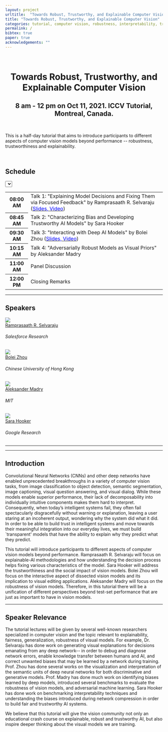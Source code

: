 ```yaml
---
layout: project
urltitle:  "Towards Robust, Trustworthy, and Explainable Computer Vision"
title: "Towards Robust, Trustworthy, and Explainable Computer Vision"
categories: tutorial, computer vision, robustness, interpretability, trustworthy, explainability, natural language, grounding, machine learning, iccv, 2021
permalink: /
bibtex: true
paper: true
acknowledgements: ""
---
```


<br />
<div class="row">
  <div class="col-xs-12">
    <center><h1>Towards Robust, Trustworthy, and Explainable Computer Vision</h1></center>
    <center><h2>8 am - 12 pm on Oct 11, 2021. ICCV Tutorial, Montreal, Canada.</h2></center>
  </div>
</div>

<br />

<div class="row">
    <div class="col-xs-12">
        <p>
	  This is a half-day tutorial that aims to introduce participants to different aspects of computer vision models beyond performance -- robustness, trustworthiness and explainability. 
        </p>
    </div>
</div>

<br />

<div class="row" id="schedule">
  <div class="col-md-4 col-xs-12">
    <h2>Schedule</h2>
  </div>
  <div class="col-md-8 col-xs-12">
      <select id="timezone-select" class="form-control"></select>
  </div>
</div>
<div class="row">
  <div class="col-xs-12">
    <table class="table table-striped" id="schedule-table">
    <tbody>
    <tr> <th scope="row" data-time="08:00">08:00 AM</th> <td>Talk 1: "Explaining Model Decisions and Fixing Them via Focused Feedback" by Ramprasaath R. Selvaraju (<a href="https://drive.google.com/file/d/15q2XbypMB7PlRAQaEqA9pXzvb4xdpTmL/view?usp=sharing"><span style="color:blue">Slides, </span> </a> <a href="https://youtu.be/rI--agyHEoE"> <span style="color:blue">Video</span></a>)</td></tr>
    <tr> <th scope="row" data-time="08:45">08:45 AM</th> <td>Talk 2: "Characterizing Bias and Developing Trustworthy AI Models" by Sara Hooker</td></tr>
    <tr> <th scope="row" data-time="09:30">09:30 AM</th> <td>Talk 3: "Interacting with Deep AI Models" by Bolei Zhou (<a href="https://drive.google.com/file/d/1Xzwy4bKbk1O4L7sV6D9xSUewdB3hHynS/view?usp=sharing"><span style="color:blue">Slides, </span> </a> <a href="https://www.youtube.com/watch?v=WJSXpEkNCfs"> <span style="color:blue">Video</span></a>)</td> </tr>
    <tr> <th scope="row" data-time="10:15">10:15 AM</th> <td>Talk 4: "Adversarially Robust Models as Visual Priors" by Aleksander Madry</td></tr>
    <tr> <th scope="row" data-time="11:00">11:00 AM</th> <td>Panel Discussion</td> </tr>
    <tr> <th scope="row" data-time="12:00">12:00 PM</th> <td>Closing Remarks</td> </tr>
    </tbody>
    </table>
  </div>
</div>

<hr />

<!-- Speakers -->
<div class="row" id="speakers">
  <div class="col-xs-12">
    <h2>Speakers</h2>
  </div>
</div>
<div class="row">
  <div class="col-xs-6 col-lg-3">
    <a href="http://ramprs.github.io/">
      <img class="people-pic" src="{{ "/static/img/people/ram.jpg" | prepend:site.baseurl }}">
    </a>
    <div class="people-name">
      <a href="http://ramprs.github.io/">Ramprasaath R. Selvaraju</a>
      <h6>Salesforce Research</h6>
    </div>
  </div>
  <div class="col-xs-6 col-lg-3">
    <a href="http://bzhou.ie.cuhk.edu.hk/">
      <img class="people-pic" src="{{ "/static/img/people/bolei.jpg" | prepend:site.baseurl }}">
    </a>
    <div class="people-name">
      <a href="http://bzhou.ie.cuhk.edu.hk/">Bolei Zhou</a>
      <h6>Chinese University of Hong Kong</h6>
    </div>
  </div>
  <div class="col-xs-6 col-lg-3">
    <a href="https://people.csail.mit.edu/madry/">
      <img class="people-pic" src="{{ "/static/img/people/Madry.jpg" | prepend:site.baseurl }}">
    </a>
    <div class="people-name">
      <a href="https://people.csail.mit.edu/madry/">Aleksander Madry</a>
      <h6>MIT</h6>
    </div>
  </div>
  <div class="col-xs-6 col-lg-3">
    <a href="https://www.sarahooker.me/">
      <img class="people-pic" src="{{ "/static/img/people/sara.png" | prepend:site.baseurl }}">
    </a>
    <div class="people-name">
      <a href="https://www.sarahooker.me/">Sara Hooker</a>
      <h6>Google Research</h6>
    </div>
  </div>
</div>

<hr />

<hr />
<!-- Intro -->
<div class="row" id="intro">
    <div class="col-xs-12">
        <h2>Introduction</h2>
        <p>Convolutional Neural Networks (CNNs) and other deep networks have enabled unprecedented breakthroughs in a variety of computer vision tasks, from image classification to object detection, semantic segmentation, image captioning, visual question answering, and visual dialog. While these models enable superior performance, their lack of decomposability into individually intuitive components makes them hard to interpret. Consequently, when today’s intelligent systems fail, they often fail spectacularly disgracefully without warning or explanation, leaving a user staring at an incoherent output, wondering why the system did what it did. In order to be able to build trust in intelligent systems and move towards their meaningful integration into our everyday lives, we must build `transparent' models that have the ability to explain why they predict what they predict. </p>
        <p>This tutorial will introduce participants to different aspects of computer vision models beyond performance. Ramprasaath R. Selvaraju will focus on explainable-AI methodologies and how understanding the decision process helps fixing various characteristics of the model. Sara Hooker will address the trustworthiness and the social impact of vision models. Bolei Zhou will focus on the interactive aspect of dissected vision models and its implication to visual editing applications. Aleksander Madry will focus on the robustness of vision models. Therefore, in this tutorial there will be a unification of different perspectives beyond test-set performance that are just as important to have in vision models. </p>
    </div>
</div>

<hr />

<!-- Speaker Relevance -->
<div class="row" id="speaker">
    <div class="col-xs-12">
        <h2>Speaker Relevance</h2>
        <p>The tutorial lectures will be given by several well-known researchers specialized in computer vision and the topic relevant to explainability, fairness, generalization, robustness of visual models. 
For example, Dr. Selvaraju has done work on generating visual explanations for decisions emanating from any deep network-- in order to debug and diagnose network errors, enable knowledge transfer between humans and AI, and correct unwanted biases that may be learned by a network during training. Prof. Zhou has done several works on the visualization and interpretation of the semantic units of deep neural networks for both discriminative and generative models. Prof. Madry has done much work on identifying biases learned by deep models, introduced several benchmarks to evaluate the robustness of vision models, and adversarial machine learning.
Sara Hooker has done work on benchmarking interpretability techniques and understanding the biases introduced during network compression in order to build fair and trustworthy AI systems. </p>
        
<p>We believe that this tutorial will give the vision community not only an educational crash course on explainable, robust and trustworthy AI, but also inspire deeper thinking about the visual models we are training. </p>
    </div>
</div>


